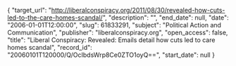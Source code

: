 {
  "target_url": "http://liberalconspiracy.org/2011/08/30/revealed-how-cuts-led-to-the-care-homes-scandal/", 
  "description": "", 
  "end_date": null, 
  "date": "2006-01-01T12:00:00", 
  "slug": 61833291, 
  "subject": "Political Action and Communication", 
  "publisher": "liberalconspiracy.org", 
  "open_access": false, 
  "title": "Liberal Conspiracy: Revealed: Emails detail how cuts led to care homes scandal", 
  "record_id": "20060101T120000/Q/OcIbdsWrp8Ce0ZTO1oyQ==", 
  "start_date": null
}

